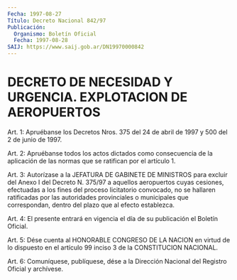 ```yaml
---
Fecha: 1997-08-27
Título: Decreto Nacional 842/97
Publicación:
  Organismo: Boletín Oficial
  Fecha: 1997-08-28
SAIJ: https://www.saij.gob.ar/DN19970000842
---
```

# DECRETO DE NECESIDAD Y URGENCIA. EXPLOTACION DE AEROPUERTOS

<a id="1"></a>
Art. 1:  Apruébanse los Decretos Nros. 375 del 24 de abril de 1997 y 500 del 2 de junio de 1997.

<a id="2"></a>
Art. 2: Apruébanse  todos  los actos dictados como consecuencia de la aplicación de las normas que  se  ratifican  por  el  artículo 1.

<a id="3"></a>
Art. 3:  Autorízase a la JEFATURA DE GABINETE DE MINISTROS para excluir del Anexo I  del  Decreto  N. 375/97 a aquellos aeropuertos cuyas  cesiones,  efectuadas a los fines  del  proceso  licitatorio convocado,  no  se  hallaren    ratificadas   por  las  autoridades provinciales o municipales que correspondan, dentro  del  plazo que al efecto establezca.

<a id="4"></a>
Art.  4: El presente entrará en vigencia el día de su publicación el Boletín Oficial.

<a id="5"></a>
Art. 5: Dése  cuenta  al HONORABLE CONGRESO DE LA NACION en virtud de lo dispuesto en el artículo  99  inciso  3  de  la  CONSTITUCION NACIONAL.

<a id="6"></a>
Art. 6: Comuníquese, publíquese, dése a la Dirección Nacional  del Registro  Oficial  y  archívese.